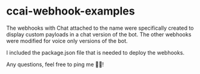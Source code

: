 # ccai-webhook-examples
The webhooks with Chat attached to the name were specifically created to display custom payloads in a chat version of the bot. The other webhooks were modified for voice only versions of the bot.

I included the package.json file that is needed to deploy the webhooks.

Any questions, feel free to ping me 👩‍💻!